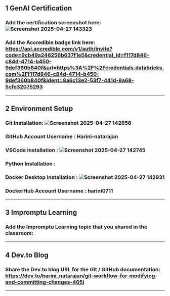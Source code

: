 ## 1 GenAI Certification 
### Add the certification screenshot here: ![Screenshot 2025-04-27 143323](https://github.com/user-attachments/assets/32cedc3a-58cb-4d52-9b48-65227243e381)

### Add the Accredible badge link here: https://api.accredible.com/v1/auth/invite?code=9cb49a246256b637f1e5&credential_id=f117d846-c84d-4714-b450-9def360b840f&url=https%3A%2F%2Fcredentials.databricks.com%2Ff117d846-c84d-4714-b450-9def360b840f&ident=8a6c13e2-53f7-441d-9a68-5cfe32075293
-----
## 2 Environment Setup
### Git Installation: ![Screenshot 2025-04-27 142658](https://github.com/user-attachments/assets/9dcd6b10-7d52-42ab-bfe1-2eb120b5007f)

### GitHub Account Username : Harini-natarajan
### VSCode Installation : ![Screenshot 2025-04-27 142745](https://github.com/user-attachments/assets/5d864354-d95c-40d0-980c-99255d2982f7)

### Python Installation : 
### Docker Desktop Installation : ![Screenshot 2025-04-27 142931](https://github.com/user-attachments/assets/32ea9329-947c-4cd5-8cce-f62b64bc7ba5)

### DockerHub Account Username : harini0711
-----
## 3 Impromptu Learning
### Add the Impromptu Learning topic that you shared in the classroom: 
-----
## 4 Dev.to Blog
### Share the Dev.to blog URL for the Git / GitHub documentation: https://dev.to/harini_natarajan/git-workflow-for-modifying-and-committing-changes-405j
-----
